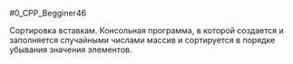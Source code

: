 #0_CPP_Begginer46

Сортировка вставкам.
Консольная программа, в которой создается и заполняется случайными числами массив и сортируется в порядке убывания значения элементов.
